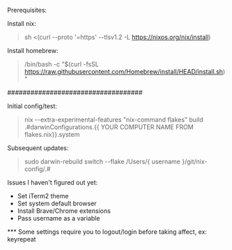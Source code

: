 Prerequisites:

Install nix:

  > sh <(curl --proto '=https' --tlsv1.2 -L https://nixos.org/nix/install)

Install homebrew:

  > /bin/bash -c "$(curl -fsSL https://raw.githubusercontent.com/Homebrew/install/HEAD/install.sh)"


###################################

Initial config/test:
  > nix --extra-experimental-features "nix-command flakes" build .#darwinConfigurations.{{ YOUR COMPUTER NAME FROM flakes.nix}}.system

Subsequent updates:

 > sudo darwin-rebuild switch --flake /Users/{ username }/git/nix-config/.#

Issues I haven't figured out yet:

- Set iTerm2 theme
- Set system default browser
- Install Brave/Chrome extensions
- Pass username as a variable


*** Some settings require you to logout/login before taking affect, ex: keyrepeat
